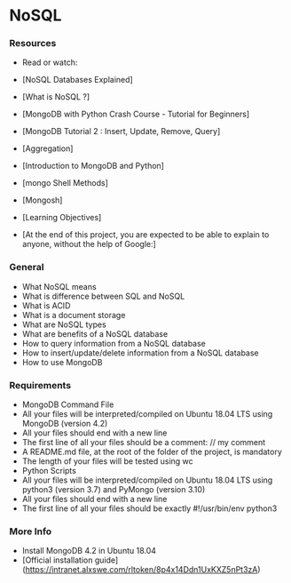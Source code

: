 <h1> NoSQL </h1>

<h3> Resources </h3>

- Read or watch:

- [NoSQL Databases Explained]
- [What is NoSQL ?]
- [MongoDB with Python Crash Course - Tutorial for Beginners]
- [MongoDB Tutorial 2 : Insert, Update, Remove, Query]
- [Aggregation]
- [Introduction to MongoDB and Python]
- [mongo Shell Methods]
- [Mongosh]
- [Learning Objectives]
- [At the end of this project, you are expected to be able to explain to anyone, without the help of Google:]

<h3> General </h3>

- What NoSQL means
- What is difference between SQL and NoSQL
- What is ACID
- What is a document storage
- What are NoSQL types
- What are benefits of a NoSQL database
- How to query information from a NoSQL database
- How to insert/update/delete information from a NoSQL database
- How to use MongoDB

<h3> Requirements </h3>

- MongoDB Command File
- All your files will be interpreted/compiled on Ubuntu 18.04 LTS using MongoDB (version 4.2)
- All your files should end with a new line
- The first line of all your files should be a comment: // my comment
- A README.md file, at the root of the folder of the project, is mandatory
- The length of your files will be tested using wc
- Python Scripts
- All your files will be interpreted/compiled on Ubuntu 18.04 LTS using python3 (version 3.7) and PyMongo (version 3.10)
- All your files should end with a new line
- The first line of all your files should be exactly #!/usr/bin/env python3

<h3> More Info </h3>

- Install MongoDB 4.2 in Ubuntu 18.04
- [Official installation guide] (https://intranet.alxswe.com/rltoken/8p4x14Ddn1UxKXZ5nPt3zA)
